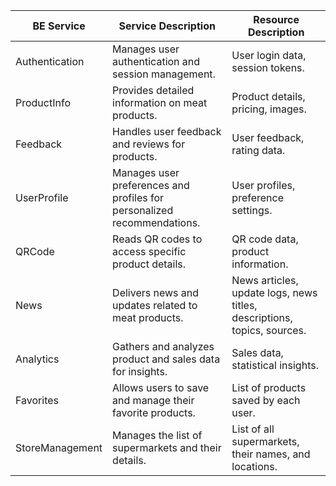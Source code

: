 | BE Service      | Service Description                                              | Resource Description              |
|-----------------|------------------------------------------------------------------|-----------------------------------|
| Authentication             | Manages user authentication and session management.                                               | User login data, session tokens.       |
| ProductInfo | Provides detailed information on meat products. | Product details, pricing, images. |
| Feedback | Handles user feedback and reviews for products. | User feedback, rating data. |
| UserProfile | Manages user preferences and profiles for personalized recommendations. | User profiles, preference settings. |
| QRCode | Reads QR codes to access specific product details. | QR code data, product information. |
| News | Delivers news and updates related to meat products. | News articles, update logs, news titles, descriptions, topics, sources. |
| Analytics | Gathers and analyzes product and sales data for insights. | Sales data, statistical insights. |
| Favorites | Allows users to save and manage their favorite products. | List of products saved by each user. |
| StoreManagement | Manages the list of supermarkets and their details. | List of all supermarkets, their names, and locations. |


